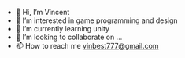 - 👋 Hi, I’m Vincent
- 👀 I’m interested in game programming and design
- 🌱 I’m currently learning unity
- 💞️ I’m looking to collaborate on ...
- 📫 How to reach me vinbest777@gmail.com

<!---
vincentc420/vincentc420 is a ✨ special ✨ repository because its `README.md` (this file) appears on your GitHub profile.
You can click the Preview link to take a look at your changes.
--->
